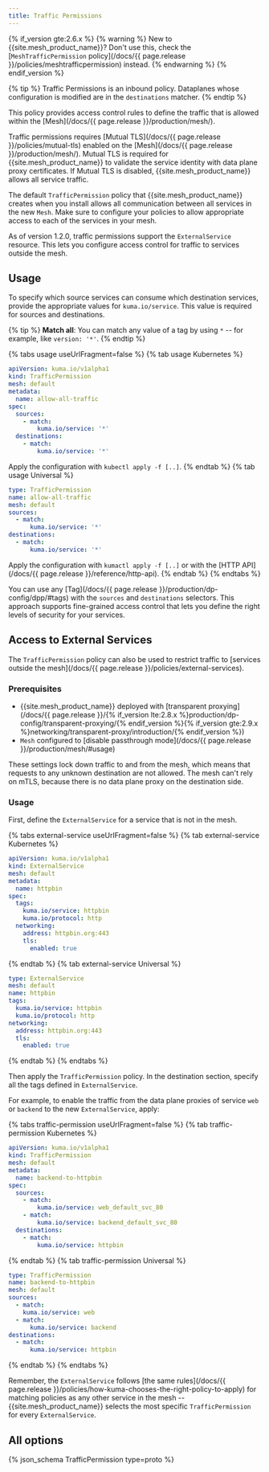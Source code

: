 ```yaml
---
title: Traffic Permissions
---
```

{% if_version gte:2.6.x %}
{% warning %}
New to {{site.mesh_product_name}}? Don't use this, check the [`MeshTrafficPermission` policy](/docs/{{ page.release }}/policies/meshtrafficpermission) instead.
{% endwarning %}
{% endif_version %}


{% tip %}
Traffic Permissions is an inbound policy. Dataplanes whose configuration is modified are in the `destinations` matcher.
{% endtip %}

This policy provides access control rules to define the traffic that is allowed within the [Mesh](/docs/{{ page.release }}/production/mesh/). 

Traffic permissions requires [Mutual TLS](/docs/{{ page.release }}/policies/mutual-tls) enabled on the [Mesh](/docs/{{ page.release }}/production/mesh/). Mutual TLS is required for {{site.mesh_product_name}} to validate the service identity with data plane proxy certificates. If Mutual TLS is disabled, {{site.mesh_product_name}} allows all service traffic. 

The default `TrafficPermission` policy that {{site.mesh_product_name}} creates when you install allows all communication between all services in the new `Mesh`. Make sure to configure your policies to allow appropriate access to each of the services in your mesh.

As of version 1.2.0, traffic permissions support the `ExternalService` resource. This lets you configure access control for traffic to services outside the mesh.

## Usage

To specify which source services can consume which destination services, provide the appropriate values for `kuma.io/service`. This value is required for sources and destinations.

{% tip %}
**Match all**: You can match any value of a tag by using `*` -- for example, like `version: '*'`.
{% endtip %}

{% tabs usage useUrlFragment=false %}
{% tab usage Kubernetes %}
```yaml
apiVersion: kuma.io/v1alpha1
kind: TrafficPermission
mesh: default
metadata:
  name: allow-all-traffic
spec:
  sources:
    - match:
        kuma.io/service: '*'
  destinations:
    - match:
        kuma.io/service: '*'
```
Apply the configuration with `kubectl apply -f [..]`.
{% endtab %}
{% tab usage Universal %}
```yaml
type: TrafficPermission
name: allow-all-traffic
mesh: default
sources:
  - match:
      kuma.io/service: '*'
destinations:
  - match:
      kuma.io/service: '*'
```
Apply the configuration with `kumactl apply -f [..]` or with the [HTTP API](/docs/{{ page.release }}/reference/http-api).
{% endtab %}
{% endtabs %}

You can use any [Tag](/docs/{{ page.release }}/production/dp-config/dpp/#tags) with the `sources` and `destinations` selectors. This approach supports fine-grained access control that lets you define the right levels of security for your services.

## Access to External Services

The `TrafficPermission` policy can also be used to restrict traffic to [services outside the mesh](/docs/{{ page.release }}/policies/external-services).

### Prerequisites

* {{site.mesh_product_name}} deployed with [transparent proxying](/docs/{{ page.release }}/{% if_version lte:2.8.x %}production/dp-config/transparent-proxying/{% endif_version %}{% if_version gte:2.9.x %}networking/transparent-proxy/introduction/{% endif_version %})
* `Mesh` configured to [disable passthrough mode](/docs/{{ page.release }}/production/mesh/#usage)

These settings lock down traffic to and from the mesh, which means that requests to any unknown destination are not allowed. The mesh can't rely on mTLS, because there is no data plane proxy on the destination side.

### Usage

First, define the `ExternalService` for a service that is not in the mesh.

{% tabs external-service useUrlFragment=false %}
{% tab external-service Kubernetes %}
```yaml
apiVersion: kuma.io/v1alpha1
kind: ExternalService
mesh: default
metadata:
  name: httpbin
spec:
  tags:
    kuma.io/service: httpbin
    kuma.io/protocol: http
  networking:
    address: httpbin.org:443
    tls:
      enabled: true
```
{% endtab %}
{% tab external-service Universal %}
```yaml
type: ExternalService
mesh: default
name: httpbin
tags:
  kuma.io/service: httpbin
  kuma.io/protocol: http
networking:
  address: httpbin.org:443
  tls:
    enabled: true
```
{% endtab %}
{% endtabs %}

Then apply the `TrafficPermission` policy. In the destination section, specify all the tags defined in `ExternalService`.

For example, to enable the traffic from the data plane proxies of service `web` or `backend` to the new `ExternalService`, apply:

{% tabs traffic-permission useUrlFragment=false %}
{% tab traffic-permission Kubernetes %}
```yaml
apiVersion: kuma.io/v1alpha1
kind: TrafficPermission
mesh: default
metadata:
  name: backend-to-httpbin
spec:
  sources:
    - match:
        kuma.io/service: web_default_svc_80
    - match:
        kuma.io/service: backend_default_svc_80
  destinations:
    - match:
        kuma.io/service: httpbin
```
{% endtab %}
{% tab traffic-permission Universal %}
```yaml
type: TrafficPermission
name: backend-to-httpbin
mesh: default
sources:
  - match:
    kuma.io/service: web
  - match:
      kuma.io/service: backend
destinations:
  - match:
      kuma.io/service: httpbin
```
{% endtab %}
{% endtabs %}

Remember, the `ExternalService` follows [the same rules](/docs/{{ page.release }}/policies/how-kuma-chooses-the-right-policy-to-apply) for matching policies as any other service in the mesh -- {{site.mesh_product_name}} selects the most specific `TrafficPermission` for every `ExternalService`.

## All options

{% json_schema TrafficPermission type=proto %}
